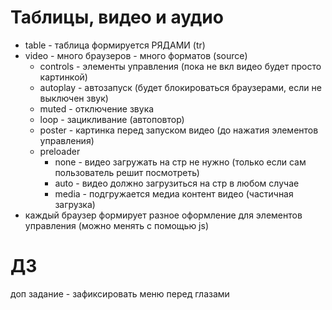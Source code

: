 # Таблицы, видео и аудио
- table -  таблица формируется РЯДАМИ (tr)
- video - много браузеров - много форматов (source)
  - controls - элементы управления (пока не вкл видео будет просто картинкой)
  - autoplay - автозапуск (будет блокироваться браузерами, если не выключен звук)
  - muted - отключение звука
  - loop - зацикливание (автоповтор)
  - poster - картинка перед запуском видео (до нажатия элементов управления)
  - preloader
    - none - видео загружать на стр не нужно (только если сам пользователь решит посмотреть)
    - auto - видео должно загрузиться на стр в любом случае
    - media - подгружается медиа контент видео (частичная загрузка)
- каждый браузер формирует разное оформление для элементов управления (можно менять с помощью js)

# ДЗ
доп задание - зафиксировать меню перед глазами
